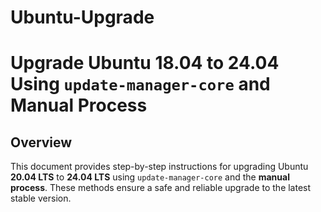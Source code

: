 # Ubuntu-Upgrade
# Upgrade Ubuntu 18.04 to 24.04 Using `update-manager-core` and Manual Process

## Overview
This document provides step-by-step instructions for upgrading Ubuntu **20.04 LTS** to **24.04 LTS** using `update-manager-core` and the **manual process**. These methods ensure a safe and reliable upgrade to the latest stable version.
